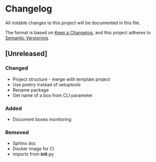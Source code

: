 # Changelog
All notable changes to this project will be documented in this file.

The format is based on [Keep a Changelog](https://keepachangelog.com/en/1.0.0/),
and this project adheres to [Semantic Versioning](https://semver.org/spec/v2.0.0.html).

## [Unreleased]

### Changed

- Project structure - merge with template project
- Use poetry instead of setuptools
- Rename package
- Get name of a box from CLI parameter

### Added

- Document boxes monitoring

### Removed

- Sphinx doc
- Docker image for CI 
- imports from __init__.py
